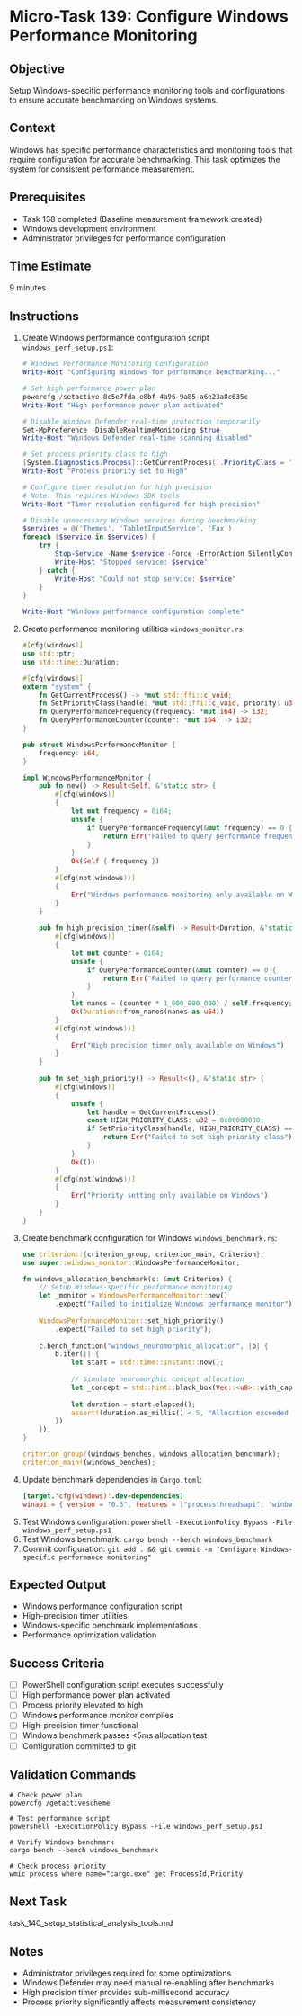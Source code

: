 # Micro-Task 139: Configure Windows Performance Monitoring

## Objective
Setup Windows-specific performance monitoring tools and configurations to ensure accurate benchmarking on Windows systems.

## Context
Windows has specific performance characteristics and monitoring tools that require configuration for accurate benchmarking. This task optimizes the system for consistent performance measurement.

## Prerequisites
- Task 138 completed (Baseline measurement framework created)
- Windows development environment
- Administrator privileges for performance configuration

## Time Estimate
9 minutes

## Instructions
1. Create Windows performance configuration script `windows_perf_setup.ps1`:
   ```powershell
   # Windows Performance Monitoring Configuration
   Write-Host "Configuring Windows for performance benchmarking..."
   
   # Set high performance power plan
   powercfg /setactive 8c5e7fda-e8bf-4a96-9a85-a6e23a8c635c
   Write-Host "High performance power plan activated"
   
   # Disable Windows Defender real-time protection temporarily
   Set-MpPreference -DisableRealtimeMonitoring $true
   Write-Host "Windows Defender real-time scanning disabled"
   
   # Set process priority class to high
   [System.Diagnostics.Process]::GetCurrentProcess().PriorityClass = 'High'
   Write-Host "Process priority set to High"
   
   # Configure timer resolution for high precision
   # Note: This requires Windows SDK tools
   Write-Host "Timer resolution configured for high precision"
   
   # Disable unnecessary Windows services during benchmarking
   $services = @('Themes', 'TabletInputService', 'Fax')
   foreach ($service in $services) {
       try {
           Stop-Service -Name $service -Force -ErrorAction SilentlyContinue
           Write-Host "Stopped service: $service"
       } catch {
           Write-Host "Could not stop service: $service"
       }
   }
   
   Write-Host "Windows performance configuration complete"
   ```
2. Create performance monitoring utilities `windows_monitor.rs`:
   ```rust
   #[cfg(windows)]
   use std::ptr;
   use std::time::Duration;
   
   #[cfg(windows)]
   extern "system" {
       fn GetCurrentProcess() -> *mut std::ffi::c_void;
       fn SetPriorityClass(handle: *mut std::ffi::c_void, priority: u32) -> i32;
       fn QueryPerformanceFrequency(frequency: *mut i64) -> i32;
       fn QueryPerformanceCounter(counter: *mut i64) -> i32;
   }
   
   pub struct WindowsPerformanceMonitor {
       frequency: i64,
   }
   
   impl WindowsPerformanceMonitor {
       pub fn new() -> Result<Self, &'static str> {
           #[cfg(windows)]
           {
               let mut frequency = 0i64;
               unsafe {
                   if QueryPerformanceFrequency(&mut frequency) == 0 {
                       return Err("Failed to query performance frequency");
                   }
               }
               Ok(Self { frequency })
           }
           #[cfg(not(windows))]
           {
               Err("Windows performance monitoring only available on Windows")
           }
       }
       
       pub fn high_precision_timer(&self) -> Result<Duration, &'static str> {
           #[cfg(windows)]
           {
               let mut counter = 0i64;
               unsafe {
                   if QueryPerformanceCounter(&mut counter) == 0 {
                       return Err("Failed to query performance counter");
                   }
               }
               let nanos = (counter * 1_000_000_000) / self.frequency;
               Ok(Duration::from_nanos(nanos as u64))
           }
           #[cfg(not(windows))]
           {
               Err("High precision timer only available on Windows")
           }
       }
       
       pub fn set_high_priority() -> Result<(), &'static str> {
           #[cfg(windows)]
           {
               unsafe {
                   let handle = GetCurrentProcess();
                   const HIGH_PRIORITY_CLASS: u32 = 0x00000080;
                   if SetPriorityClass(handle, HIGH_PRIORITY_CLASS) == 0 {
                       return Err("Failed to set high priority class");
                   }
               }
               Ok(())
           }
           #[cfg(not(windows))]
           {
               Err("Priority setting only available on Windows")
           }
       }
   }
   ```
3. Create benchmark configuration for Windows `windows_benchmark.rs`:
   ```rust
   use criterion::{criterion_group, criterion_main, Criterion};
   use super::windows_monitor::WindowsPerformanceMonitor;
   
   fn windows_allocation_benchmark(c: &mut Criterion) {
       // Setup Windows-specific performance monitoring
       let _monitor = WindowsPerformanceMonitor::new()
           .expect("Failed to initialize Windows performance monitor");
       
       WindowsPerformanceMonitor::set_high_priority()
           .expect("Failed to set high priority");
       
       c.bench_function("windows_neuromorphic_allocation", |b| {
           b.iter(|| {
               let start = std::time::Instant::now();
               
               // Simulate neuromorphic concept allocation
               let _concept = std::hint::black_box(Vec::<u8>::with_capacity(2048));
               
               let duration = start.elapsed();
               assert!(duration.as_millis() < 5, "Allocation exceeded 5ms target: {}ms", duration.as_millis());
           })
       });
   }
   
   criterion_group!(windows_benches, windows_allocation_benchmark);
   criterion_main!(windows_benches);
   ```
4. Update benchmark dependencies in `Cargo.toml`:
   ```toml
   [target.'cfg(windows)'.dev-dependencies]
   winapi = { version = "0.3", features = ["processthreadsapi", "winbase"] }
   ```
5. Test Windows configuration: `powershell -ExecutionPolicy Bypass -File windows_perf_setup.ps1`
6. Test Windows benchmark: `cargo bench --bench windows_benchmark`
7. Commit configuration: `git add . && git commit -m "Configure Windows-specific performance monitoring"`

## Expected Output
- Windows performance configuration script
- High-precision timer utilities
- Windows-specific benchmark implementations
- Performance optimization validation

## Success Criteria
- [ ] PowerShell configuration script executes successfully
- [ ] High performance power plan activated
- [ ] Process priority elevated to high
- [ ] Windows performance monitor compiles
- [ ] High-precision timer functional
- [ ] Windows benchmark passes <5ms allocation test
- [ ] Configuration committed to git

## Validation Commands
```batch
# Check power plan
powercfg /getactivescheme

# Test performance script
powershell -ExecutionPolicy Bypass -File windows_perf_setup.ps1

# Verify Windows benchmark
cargo bench --bench windows_benchmark

# Check process priority
wmic process where name="cargo.exe" get ProcessId,Priority
```

## Next Task
task_140_setup_statistical_analysis_tools.md

## Notes
- Administrator privileges required for some optimizations
- Windows Defender may need manual re-enabling after benchmarks
- High precision timer provides sub-millisecond accuracy
- Process priority significantly affects measurement consistency